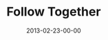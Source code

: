 ---
layout: message
category: message
series: "Follow the Leader"
title: "Follow Together"
date: 2013-02-23-00-00
message_id: 770
audio: "http://s3.amazonaws.com/crossroads-media/messages/audio/followtheleader_oakley_03.mp3"
audio-duration: "38:01"
program: "http://s3.amazonaws.com/crossroads-media/documents/02_23-24_13Program_LO.pdf"
description: "Chuck Mingo talks about how following the Leader is best with a tribe."
video: "http://s3.amazonaws.com/crossroads-media/messages/video/followtheleader_oakley_03.mp4"
video-duration: "38:05"
video-image: "http://s3.amazonaws.com/crossroads-media/images/followtheleader_oakley_03_still.jpg"
explicit: false
---
